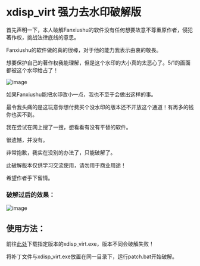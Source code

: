 # xdisp_virt 强力去水印破解版

首先声明一下，本人破解Fanxiushu的软件没有任何想要故意不尊重原作者，侵犯著作权，挑战法律底线的意思。

Fanxiushu的软件做的真的很棒，对于他的能力我表示由衷的敬畏。

想要保护自己的著作权我能理解，但是这个水印的大小真的太恶心了。5/1的画面都被这个水印给占了！

![image](https://github.com/sudo-000/xdisp_virt-NO_WATERMARK/assets/107282563/2f440004-9282-4ed7-963c-6315e9abdded)

如果Fanxiushu能把水印改小一点，我也不至于会做出这样的事。

最令我头痛的是这玩意你想付费买个没水印的版本还不开放这个通道！有再多的钱你也买不到。

我在尝试在网上搜了一搜，想看看有没有平替的软件。

很遗憾，并没有。

非常抱歉，我实在没别的办法了，只能破解了。

此破解版本仅供学习交流使用，请勿用于商业用途！

希望作者手下留情。


### 破解过后的效果：

![image](https://github.com/sudo-000/xdisp_virt-NO_WATERMARK/assets/107282563/3bc7aaf4-8c0b-4059-9398-0eac397aece4)


## 使用方法：

前往[此处](https://github.com/fanxiushu/xdisp_virt/tree/edabb247f7057a9b79988e29911326f360ecea7b)下载指定版本的xdisp_virt.exe，版本不同会破解失败！

将补丁文件与xdisp_virt.exe放置在同一目录下，运行patch.bat开始破解。

